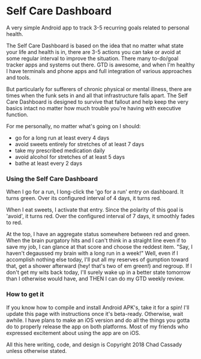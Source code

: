 # Self Care Dashboard
A very simple Android app to track 3-5 recurring goals related to personal health.

The Self Care Dashboard is based on the idea that no matter what state your life and health is in, there are 3-5 actions you can take or avoid at some regular interval to improve the situation. There many to-do/goal tracker apps and systems out there. GTD is awesome, and when I'm healthy I have terminals and phone apps and full integration of various approaches and tools. 

But particularly for sufferers of chronic physical or mental illness, there are times when the funk sets in and all that infrastructure falls apart. The Self Care Dashboard is designed to survive that fallout and help keep the very basics intact no matter how much trouble you're having with executive function.

For me personally, no matter what's going on I should:

* go for a long run at least every 4 days
* avoid sweets entirely for stretches of at least 7 days
* take my prescribed medication daily
* avoid alcohol for stretches of at least 5 days
* bathe at least every 2 days

### Using the Self Care Dashboard
When I go for a run, I long-click the 'go for a run' entry on dashboard. It turns green. Over its configured interval of 4 days, it turns red.

When I eat sweets, I activate that entry. Since the polarity of this goal is 'avoid', it turns red. Over the configured interval of 7 days, it smoothly fades to red.

At the top, I have an aggregate status somewhere between red and green. When the brain purgatory hits and I can't think in a straight line even if to save my job, I can glance at that score and choose the reddest item. "Say, I haven't degaussed my brain with a long run in a week!" Well, even if I accomplish nothing else today, I'll put all my reserves of gumption toward that, get a shower afterward (hey! that's two of em green!) and regroup. If I don't get my wits back today, I'll surely wake up in a better state tomorrow than I otherwise would have, and THEN I can do my GTD weekly review.

### How to get it

If you know how to compile and install Android APK's, take it for a spin! I'll update this page with instructions once it's beta-ready. Otherwise, wait awhile. I have plans to make an iOS version and do all the things you gotta do to properly release the app on both platforms. Most of my friends who expressed excitement about using the app are on iOS.


All this here writing, code, and design is Copyright 2018 Chad Cassady unless otherwise stated.
